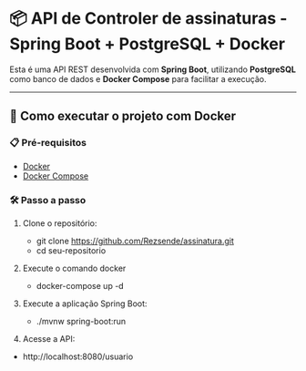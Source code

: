 # 📦 API de Controler de assinaturas - Spring Boot + PostgreSQL + Docker

Esta é uma API REST desenvolvida com **Spring Boot**, utilizando **PostgreSQL** como banco de dados e **Docker Compose** para facilitar a execução.

---

## 🚀 Como executar o projeto com Docker

### 📋 Pré-requisitos

- [Docker](https://www.docker.com/get-started)
- [Docker Compose](https://docs.docker.com/compose/)

### 🛠️ Passo a passo

1. Clone o repositório:

   - git clone https://github.com/Rezsende/assinatura.git
   - cd seu-repositorio

2. Execute o comando docker

   - docker-compose up -d

3. Execute a aplicação Spring Boot:

   - ./mvnw spring-boot:run

4. Acesse a API:

- http://localhost:8080/usuario
